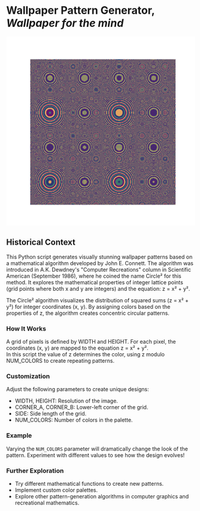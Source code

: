 # Wallpaper Pattern Generator, ***Wallpaper for the mind***

![Circle](circle_1.png)

## Historical Context

This Python script generates visually stunning wallpaper patterns based on a mathematical algorithm developed by John E. Connett. The algorithm was introduced in A.K. Dewdney's "Computer Recreations" column in Scientific American (September 1986), where he coined the name Circle² for this method. It explores the mathematical properties of integer lattice points (grid points where both x and y are integers) and the equation: z = x² + y².

The Circle² algorithm visualizes the distribution of squared sums (z = x² + y²) for integer coordinates (x, y). By assigning colors based on the properties of z, the algorithm creates concentric circular patterns.

### How It Works

A grid of pixels is defined by WIDTH and HEIGHT.
For each pixel, the coordinates (x, y) are mapped to the equation z = x² + y².  
In this script the value of z determines the color, using z modulo NUM_COLORS to create repeating patterns.

### Customization

Adjust the following parameters to create unique designs:

- WIDTH, HEIGHT: Resolution of the image.
- CORNER_A, CORNER_B: Lower-left corner of the grid.
- SIDE: Side length of the grid.
- NUM_COLORS: Number of colors in the palette.

### Example

Varying the `NUM_COLORS` parameter will dramatically change the look of the pattern. Experiment with different values to see how the design evolves!

### Further Exploration

- Try different mathematical functions to create new patterns.
- Implement custom color palettes.
- Explore other pattern-generation algorithms in computer graphics and recreational mathematics.
